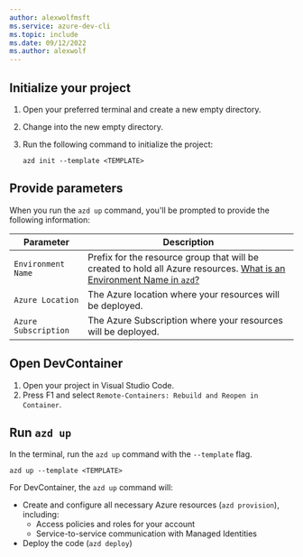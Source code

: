 ```yaml
---
author: alexwolfmsft
ms.service: azure-dev-cli
ms.topic: include
ms.date: 09/12/2022
ms.author: alexwolf
---
```


## Initialize your project

1. Open your preferred terminal and create a new empty directory.
1. Change into the new empty directory.
1. Run the following command to initialize the project:

   ```azdeveloper
   azd init --template <TEMPLATE>
   ```

## Provide parameters

When you run the `azd up` command, you'll be prompted to provide the following information:

| Parameter | Description |
| --------- | ----------- |
| `Environment Name` | Prefix for the resource group that will be created to hold all Azure resources. [What is an Environment Name in `azd`?](../faq.yml#what-is-an-environment-name) |
| `Azure Location`   | The Azure location where your resources will be deployed. |
| `Azure Subscription` | The Azure Subscription where your resources will be deployed. |

## Open DevContainer

1. Open your project in Visual Studio Code.
1. Press F1 and select `Remote-Containers: Rebuild and Reopen in Container`.

## Run `azd up`

In the terminal, run the `azd up` command with the `--template` flag.

```azdeveloper
azd up --template <TEMPLATE>
```

For DevContainer, the `azd up` command will:

- Create and configure all necessary Azure resources (`azd provision`), including:
  - Access policies and roles for your account
  - Service-to-service communication with Managed Identities
- Deploy the code (`azd deploy`)